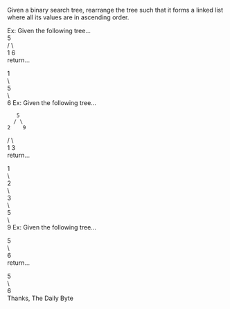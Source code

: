 Given a binary search tree, rearrange the tree such that it forms a linked list where all its values are in ascending order.

Ex: Given the following tree...  
        5      
       / \     
      1   6       
return...

  1   
   \  
     5  
      \  
        6 
Ex: Given the following tree...

       5
      / \
    2    9  
   / \   
  1   3  
return...

1  
 \  
  2  
   \  
    3   
     \  
      5  
       \  
        9 
Ex: Given the following tree...

5  
 \  
  6  
return...

5  
 \   
  6   
Thanks, 
The Daily Byte
